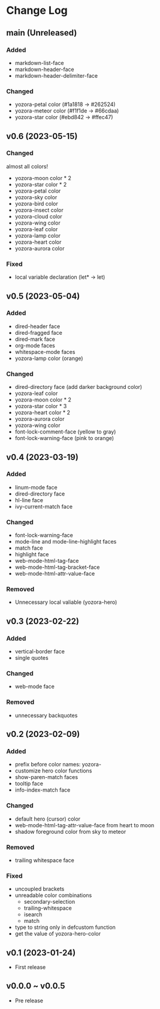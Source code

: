 # Change Log

## main (Unreleased)

### Added

- markdown-list-face
- markdown-header-face
- markdown-header-delimiter-face

### Changed

- yozora-petal color (#1a1818 -> #262524)
- yozora-meteor color (#f1f1de -> #66cdaa)
- yozora-star color (#ebd842 -> #ffec47)

## v0.6 (2023-05-15)

### Changed

almost all colors!

- yozora-moon color * 2
- yozora-star color * 2
- yozora-petal color
- yozora-sky color
- yozora-bird color
- yozora-insect color
- yozora-cloud color
- yozora-wing color
- yozora-leaf color
- yozora-lamp color
- yozora-heart color
- yozora-aurora color

### Fixed

- local variable declaration (let* -> let)

## v0.5 (2023-05-04)

### Added
- dired-header face
- dired-fragged face
- dired-mark face
- org-mode faces
- whitespace-mode faces
- yozora-lamp color (orange)

### Changed
- dired-directory face (add darker background color)
- yozora-leaf color
- yozora-moon color * 2
- yozora-star color * 3
- yozora-heart color * 2
- yozora-aurora color
- yozora-wing color
- font-lock-comment-face (yellow to gray)
- font-lock-warning-face (pink to orange)

## v0.4 (2023-03-19)

### Added
- linum-mode face
- dired-directory face
- hl-line face
- ivy-current-match face

### Changed
- font-lock-warning-face
- mode-line and mode-line-highlight faces
- match face
- highlight face
- web-mode-html-tag-face
- web-mode-html-tag-bracket-face
- web-mode-html-attr-value-face

### Removed
- Unnecessary local valiable (yozora-hero)

## v0.3 (2023-02-22)

### Added
- vertical-border face
- single quotes

### Changed
- web-mode face

### Removed
- unnecessary backquotes

## v0.2 (2023-02-09)

### Added
- prefix before color names: yozora-
- customize hero color functions
- show-paren-match faces
- tooltip face
- info-index-match face

### Changed
- default hero (cursor) color
- web-mode-html-tag-attr-value-face from heart to moon
- shadow foreground color from sky to meteor

### Removed
- trailing whitespace face

### Fixed
- uncoupled brackets
- unreadable color combinations
  - secondary-selection
  - trailing-whitespace
  - isearch
  - match
- type to string only in defcustom function
- get the value of yozora-hero-color

## v0.1 (2023-01-24)

- First release

## v0.0.0 ~ v0.0.5

- Pre release
